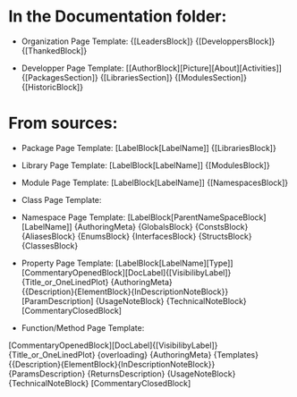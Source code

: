 # In the Documentation folder:

- Organization Page Template:
  	{[LeadersBlock]}
	{[DeveloppersBlock]}
	{[ThankedBlock]}

- Developper Page Template:
	[[AuthorBlock][Picture][About][Activities]]
	{[PackagesSection]}
	{[LibrariesSection]}
	{[ModulesSection]}
	{[HistoricBlock]}

# From sources:
	
- Package Page Template:
[LabelBlock[LabelName]]
{[LibrariesBlock]}

- Library Page Template:
[LabelBlock[LabelName]]
{[ModulesBlock]}
		
- Module Page Template:
[LabelBlock[LabelName]]
{[NamespacesBlock]}
			
- Class Page Template:
		
- Namespace Page Template:
[LabelBlock[ParentNameSpaceBlock][LabelName]]
{AuthoringMeta}
{GlobalsBlock}
{ConstsBlock}
{AliasesBlock}
{EnumsBlock}
{InterfacesBlock}
{StructsBlock}
{ClassesBlock}
  
- Property Page Template:
[LabelBlock[LabelName][Type]]
[CommentaryOpenedBlock][DocLabel]{[VisibilibyLabel]}{Title_or_OneLinedPlot}
{AuthoringMeta} 	
{{Description}{ElementBlock}{InDescriptionNoteBlock}}
[ParamDescription]
{UsageNoteBlock}
{TechnicalNoteBlock}
[CommentaryClosedBlock]

- Function/Method Page Template:
	
[CommentaryOpenedBlock][DocLabel]{[VisibilibyLabel]}{Title_or_OneLinedPlot}
{overloading}
{AuthoringMeta}
{Templates}
{{Description}{ElementBlock}{InDescriptionNoteBlock}}
{ParamsDescription}
{ReturnsDescription}
{UsageNoteBlock}
{TechnicalNoteBlock}
[CommentaryClosedBlock]
